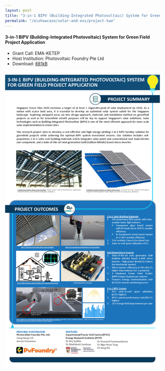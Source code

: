 ```yaml
---
layout: post
title: "3-in-1 BIPV (Building-Integrated Photovoltaic) System for Green Field Project Application"
permalink: "/eishowcase/solar-and-ess/project-two"
---
```

#### 3-in-1 BIPV (Building-Integrated Photovoltaic) System for Green Field Project Application
* Grant Call: EMA-KETEP
* Host Institution: Photovoltaic Foundry Pte Ltd
* Download: [881kB](/files/showcase/solar_ess_02.pdf)

![3-in-1 BIPV (Building-Integrated Photovoltaic) System for Green Field Project Application](/images/showcase/solar_ess_02.png)